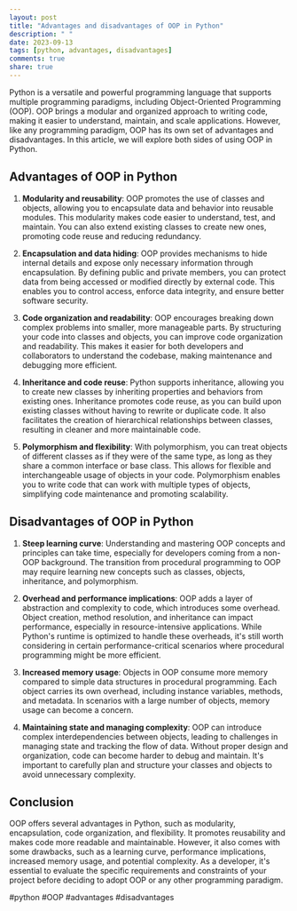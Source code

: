 ```yaml
---
layout: post
title: "Advantages and disadvantages of OOP in Python"
description: " "
date: 2023-09-13
tags: [python, advantages, disadvantages]
comments: true
share: true
---
```


Python is a versatile and powerful programming language that supports multiple programming paradigms, including Object-Oriented Programming (OOP). OOP brings a modular and organized approach to writing code, making it easier to understand, maintain, and scale applications. However, like any programming paradigm, OOP has its own set of advantages and disadvantages. In this article, we will explore both sides of using OOP in Python.

## Advantages of OOP in Python

1. **Modularity and reusability**: OOP promotes the use of classes and objects, allowing you to encapsulate data and behavior into reusable modules. This modularity makes code easier to understand, test, and maintain. You can also extend existing classes to create new ones, promoting code reuse and reducing redundancy.

2. **Encapsulation and data hiding**: OOP provides mechanisms to hide internal details and expose only necessary information through encapsulation. By defining public and private members, you can protect data from being accessed or modified directly by external code. This enables you to control access, enforce data integrity, and ensure better software security.

3. **Code organization and readability**: OOP encourages breaking down complex problems into smaller, more manageable parts. By structuring your code into classes and objects, you can improve code organization and readability. This makes it easier for both developers and collaborators to understand the codebase, making maintenance and debugging more efficient.

4. **Inheritance and code reuse**: Python supports inheritance, allowing you to create new classes by inheriting properties and behaviors from existing ones. Inheritance promotes code reuse, as you can build upon existing classes without having to rewrite or duplicate code. It also facilitates the creation of hierarchical relationships between classes, resulting in cleaner and more maintainable code.

5. **Polymorphism and flexibility**: With polymorphism, you can treat objects of different classes as if they were of the same type, as long as they share a common interface or base class. This allows for flexible and interchangeable usage of objects in your code. Polymorphism enables you to write code that can work with multiple types of objects, simplifying code maintenance and promoting scalability.

## Disadvantages of OOP in Python

1. **Steep learning curve**: Understanding and mastering OOP concepts and principles can take time, especially for developers coming from a non-OOP background. The transition from procedural programming to OOP may require learning new concepts such as classes, objects, inheritance, and polymorphism.

2. **Overhead and performance implications**: OOP adds a layer of abstraction and complexity to code, which introduces some overhead. Object creation, method resolution, and inheritance can impact performance, especially in resource-intensive applications. While Python's runtime is optimized to handle these overheads, it's still worth considering in certain performance-critical scenarios where procedural programming might be more efficient.

3. **Increased memory usage**: Objects in OOP consume more memory compared to simple data structures in procedural programming. Each object carries its own overhead, including instance variables, methods, and metadata. In scenarios with a large number of objects, memory usage can become a concern.

4. **Maintaining state and managing complexity**: OOP can introduce complex interdependencies between objects, leading to challenges in managing state and tracking the flow of data. Without proper design and organization, code can become harder to debug and maintain. It's important to carefully plan and structure your classes and objects to avoid unnecessary complexity.

## Conclusion

OOP offers several advantages in Python, such as modularity, encapsulation, code organization, and flexibility. It promotes reusability and makes code more readable and maintainable. However, it also comes with some drawbacks, such as a learning curve, performance implications, increased memory usage, and potential complexity. As a developer, it's essential to evaluate the specific requirements and constraints of your project before deciding to adopt OOP or any other programming paradigm.

#python #OOP #advantages #disadvantages